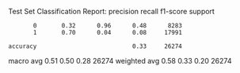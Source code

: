 Test Set Classification Report:
              precision    recall  f1-score   support

           0       0.32      0.96      0.48      8283
           1       0.70      0.04      0.08     17991

    accuracy                           0.33     26274
   macro avg       0.51      0.50      0.28     26274
weighted avg       0.58      0.33      0.20     26274
